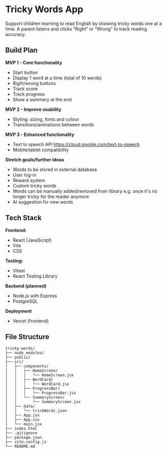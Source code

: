 # Tricky Words App

Support children learning to read English by showing tricky words one at a time. A parent listens and clicks “Right” or “Wrong” to track reading accuracy.

## Build Plan

**MVP 1 - Core functionality**

- Start button
- Display 1 word at a time (total of 10 words)
- Right/wrong buttons
- Track score
- Track progress
- Show a summary at the end

**MVP 2 - Improve usability**

- Styling: sizing, fonts and colour
- Transitions/animations between words

**MVP 3 - Enhanced functionality**

- Text to speech API https://cloud.google.com/text-to-speech
- Mobile/tablet compatibility

**Stretch goals/further ideas**

- Words to be stored in external database
- User log-in
- Reward system
- Custom tricky words
- Words can be manually added/removed from library e.g. once it's no longer tricky for the reader anymore
- AI suggestion for new words

## Tech Stack

**Frontend:**

- React (JavaScript)
- Vite
- CSS

**Testing:**

- Vitest
- React Testing Library

**Backend (planned)**

- Node.js with Express
- PostgreSQL

**Deployment**

- Vercel (frontend)

## File Structure

```plaintext
tricky-words/
├── node_modules/
├── public/
├── src/
│   ├── components/
│   │   ├── HomeScreen/
│   │   │   └── HomeScreen.jsx
│   │   ├── WordCard/
│   │   │   └── WordCard.jsx
│   │   ├── ProgressBar/
│   │   │   └── ProgressBar.jsx
│   │   └── SummaryScreen/
│   │       └── SummaryScreen.jsx
│   ├── data/
│   │   └── trickWords.json
│   ├── App.jsx
│   ├── App.css
│   └── main.jsx
├── index.html
├── .gitignore
├── package.json
├── vite.config.js
└── README.md
```
